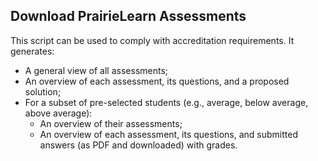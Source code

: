 ## Download PrairieLearn Assessments

This script can be used to comply with accreditation requirements. It generates:

- A general view of all assessments;
- An overview of each assessment, its questions, and a proposed solution;
- For a subset of pre-selected students (e.g., average, below average, above average):
  - An overview of their assessments;
  - An overview of each assessment, its questions, and submitted answers (as PDF and downloaded) with grades.
